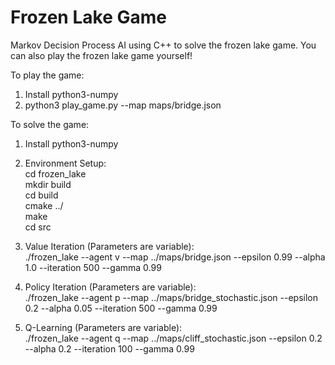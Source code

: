 # Frozen Lake Game
Markov Decision Process AI using C++ to solve the frozen lake game. You can also play the frozen lake game yourself! 

To play the game:
1. Install python3-numpy 
2. python3 play_game.py --map maps/bridge.json

To solve the game:
1. Install python3-numpy  
2. Environment Setup:  
   cd frozen_lake   
   mkdir build  
   cd build  
   cmake ../  
   make  
   cd src

3. Value Iteration (Parameters are variable):  
   ./frozen_lake --agent v --map ../maps/bridge.json --epsilon 0.99 --alpha 1.0 --iteration 500 --gamma 0.99  

4. Policy Iteration (Parameters are variable):    
   ./frozen_lake --agent p --map ../maps/bridge_stochastic.json --epsilon 0.2  --alpha 0.05 --iteration 500 --gamma 0.99  

5. Q-Learning (Parameters are variable):  
   ./frozen_lake --agent q --map ../maps/cliff_stochastic.json --epsilon 0.2  --alpha 0.2 --iteration 100 --gamma 0.99  
